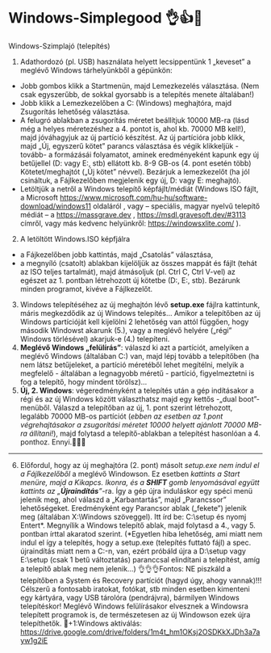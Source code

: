 # Windows-Simplegood 👌👍🙌
Windows-Szimplajó (telepítés)

1. Adathordozó (pl. USB) használata helyett lecsippentünk 1 „keveset” a meglévő Windows tárhelyünkből a gépünkön:
- Jobb gombos klikk a Startmenün, majd Lemezkezelés választása. (Nem csak egyszerűbb, de sokkal gyorsabb is a telepítés menete általában!)
- Jobb klikk a Lemezkezelőben a C: (Windows) meghajtóra, majd Zsugorítás lehetőség választása.
- A felugró ablakban a zsugorítás méretet beállítjuk 10000 MB-ra (lásd még a helyes méretezéshez a 4. pontot is, ahol kb. 70000 MB kell!), majd jóváhagyjuk az új partíció készítést. Az új partícióra jobb klikk, majd „Új, egyszerű kötet” parancs választása és végik klikkeljük -tovább- a formázásái folyamatot, aminek eredményeként kapunk egy új betűjellel (D: vagy E:, stb) ellátott kb. 8-9 GB-os (4. pont esetén több) Kötetet/meghajtót („Új kötet” névvel). Bezárjuk a lemezkezelőt (ha jól csináltuk, a Fájlkezelőben megjelenik egy új, D: vagy E: meghajtó).
- Letöltjük a netről a Windows telepítő képfájlt/médiát (Windows ISO fájlt, a Microsoft https://www.microsoft.com/hu-hu/software-download/windows11 oldaláról , vagy – speciális, magyar nyelvű telepítő médiát – a https://massgrave.dev , https://msdl.gravesoft.dev/#3113 címről, vagy más kedvenc helyünkről: https://windowsxlite.com/ ).
2. A letöltött Windows.ISO képfjálra
- a Fájkezelőben jobb kattintás, majd „Csatolás” választása,
- a megnyíló (csatolt) ablakban kijelöljük az összes mappát és fájlt (tehát az ISO teljes tartalmát), majd átmásoljuk (pl. Ctrl C, Ctrl V-vel) az egészet az 1. pontban létrehozott új kötetbe (D:, E:, stb). Bezárunk minden programot, kivéve a Fájlkezelőt.
3. Windows telepítéséhez az új meghajtón lévő <b>setup.exe</b> fájlra kattintunk, máris megkezdődik az új Windows telepítés… Amikor a telepítőben az új Windows partícióját kell kijelölni 2 lehetőség van attól függően, hogy második Windowst akarunk (5.), vagy a meglévő helyére („régi” Windows törlésével) akarjuk-e (4.) telepíteni.
4. <b>Meglévő Windows „felülírás”</b>: válaszd ki azt a partíciót, amelyiken a meglévő Windows (általában C:) van, majd lépj tovább a telepítőben (ha nem látsz betűjeleket, a partíció méretéből lehet megítélni, melyik a megfelelő - általában a legnagyobb méretű - partíció, figyelmeztetni is fog a telepítő, hogy mindent törölsz)…
5. <b>Új, 2. Windows</b>: végeredményként a telepítés után a gép indításakor a régi és az új Windows között választhatsz majd egy kettős -„dual boot”- menüből. Válaszd a telepítőban az új, 1. pont szerint létrehozott, legalább 70000 MB-os partíciót (<i>ebben az esetben az 1.pont végrehajtásakor a zsugorítási méretet 10000 helyett ajánlott 70000 MB-ra állítani!</i>), majd folytasd a telepítő-ablakban a telepítést hasonlóan a 4. ponthoz.
  Ennyi.🙌🙌🙌
  ___________________________________________________
6. Előfordul, hogy az új meghajtóra (2. pont) másolt <i>setup.exe nem indul el a Fájlkezelőből</i> a meglévő Windowson. Ez esetben <i>kattints a Start menüre, majd a Kikapcs. Ikonra, és a <b>SHIFT</b> gomb lenyomásával együtt kattints az „<b>Újraindítás</b>”</i>-ra. Így a gép újra induláskor egy spéci menü jelenik meg, ahol válaszd a „Karbantartás”, majd „Parancssor” lehetőségeket. Eredményként egy Parancsor ablak („fekete”) jelenik meg (általában X:\Windows szöveggel). Itt írd be: C:\setup és nyomj Entert*. Megnyílik a Windows telepítő ablak, majd folytasd a 4., vagy 5. pontban írttal akaratod szerint. (*Egyetlen hiba lehetőség, ami miatt nem indul el így a telepítés, hogy a setup.exe (telepítés futtató fájl) a spec. újraindítás miatt nem a C:-n, van, ezért próbáld újra a D:\setup vagy E:\setup (csak 1 betű változtatás) paranccsal elindítani a telepítést, amíg a telepítő ablak meg nem jelenik…)
👌👌👌Fontos: NE piszkáld a telepítőben a System és Recovery partíciót (hagyd úgy, ahogy vannak)!!! Célszerű a fontosabb iratokat, fotókat, stb minden esetben kimenteni egy kártyára, vagy USB tárolóra (pendrájvra), bármilyen Windows telepítéskor! Meglévő Windows felülírásakor elvesznek a Windowsra telepített programok is, de természetesen az új Windowson ezek újra telepíthetők.
🥳+1:Windows aktiválás: https://drive.google.com/drive/folders/1m4t_hm1OKsj2OSDKkXJDh3a7ayw1g2iE

